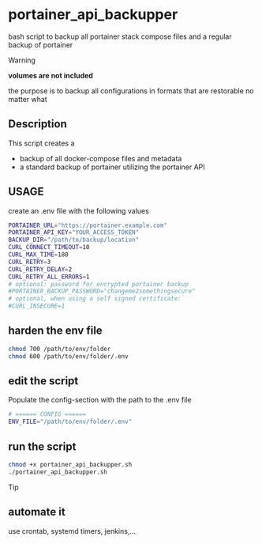 # portainer_api_backupper
bash script to backup all portainer stack compose files and a regular backup of portainer  
> [!WARNING]
> **volumes are not included**  

the purpose is to backup all configurations in formats that are restorable no matter what

## Description
This script creates a 
 - backup of all docker-compose files and metadata
 - a standard backup of portainer
utilizing the portainer API

## USAGE 
create an .env file with the following values
```bash
PORTAINER_URL="https://portainer.example.com"
PORTAINER_API_KEY="YOUR_ACCESS_TOKEN"
BACKUP_DIR="/path/to/backup/location"
CURL_CONNECT_TIMEOUT=10
CURL_MAX_TIME=180
CURL_RETRY=3
CURL_RETRY_DELAY=2
CURL_RETRY_ALL_ERRORS=1
# optional: password for encrypted portainer backup
#PORTAINER_BACKUP_PASSWORD="changeme2somethingsecure"
# optional, when using a self signed certificate: 
#CURL_INSECURE=1
```
## harden the env file 
```bash
chmod 700 /path/to/env/folder
chmod 600 /path/to/env/folder/.env
```
## edit the script
Populate the config-section with the path to the .env file
```bash
# ====== CONFIG ======
ENV_FILE="/path/to/env/folder/.env"
```

##  run the script
```bash
chmod +x portainer_api_backupper.sh
./portainer_api_backupper.sh
```

> [!TIP]
> ## automate it
> use crontab, systemd timers, jenkins,...
